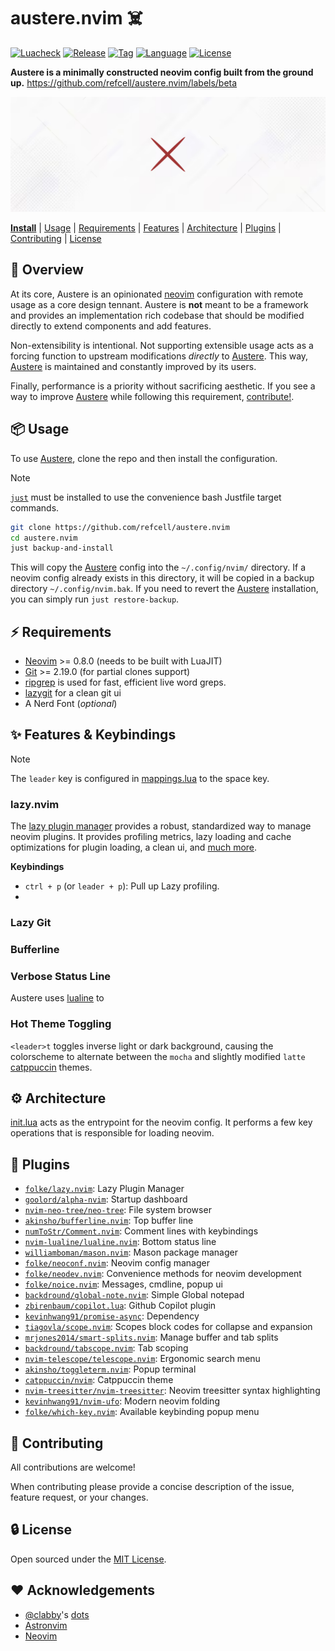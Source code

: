 # austere.nvim ☠️

[![Luacheck]][actions]
[![Release]][actions]
[![Tag]][actions]
[![Language]][lang]
[![License]][mit-license]

[Luacheck]: https://img.shields.io/github/actions/workflow/status/refcell/austere.nvim/ci.yml?branch=main&label=build
[Tag]: https://img.shields.io/github/actions/workflow/status/refcell/austere.nvim/tag.yml?branch=main&label=tag
[Release]: https://img.shields.io/github/actions/workflow/status/refcell/austere.nvim/release.yml?branch=main&label=release
[actions]: https://github.com/refcell/austere.nvim/actions?query=branch%3Amain

[License]: https://img.shields.io/badge/license-MIT-7795AF.svg
[mit-license]: https://github.com/ethereum-optimism/axos/blob/main/LICENSE.md

[Language]: https://img.shields.io/badge/language-lua-blue.svg
[lang]: https://img.shields.io/badge/language-lua-blue

**Austere is a minimally constructed neovim config built from the ground up.** https://github.com/refcell/austere.nvim/labels/beta

![](./etc/banner.png)

**[Install](#📦-usage)**
| [Usage](#📦-usage)
| [Requirements](#⚡️-requirements)
| [Features](#✨-features-&-keybindings)
| [Architecture](#⚙️-architecture)
| [Plugins](#🔌-plugins)
| [Contributing](#🐛-contributing)
| [License](#🔒-license)

## 📄 Overview

At its core, Austere is an opinionated [neovim][neovim] configuration with
remote usage as a core design tennant. Austere is **not** meant to be a
framework and provides an implementation rich codebase that should be modified
directly to extend components and add features.

Non-extensibility is intentional. Not supporting extensible usage acts as a
forcing function to upstream modifications _directly_ to [Austere][a]. This
way, [Austere][a] is maintained and constantly improved by its users.

Finally, performance is a priority without sacrificing aesthetic. If you
see a way to improve [Austere][a] while following this requirement,
[contribute!](#contributing).

## 📦 Usage

To use [Austere][a], clone the repo and then install the configuration.

> [!NOTE]
>
> [`just`][just] must be installed to use the convenience bash Justfile target commands.

```bash
git clone https://github.com/refcell/austere.nvim
cd austere.nvim
just backup-and-install
```

This will copy the [Austere][a] config into the `~/.config/nvim/` directory.
If a neovim config already exists in this directory, it will be copied in a
backup directory `~/.config/nvim.bak`. If you need to revert the [Austere][a]
installation, you can simply run `just restore-backup`.

[a]: https://github.com/refcell/austere.nvim
[just]: https://github.com/casey/just

## ⚡️ Requirements

- [Neovim][neovim] >= 0.8.0 (needs to be built with LuaJIT)
- [Git][git] >= 2.19.0 (for partial clones support)
- [ripgrep][ripgrep] is used for fast, efficient live word greps.
- [lazygit][lazygit] for a clean git ui
- A Nerd Font (_optional_)

[git]: https://git-scm.com/downloads
[lazygit]: https://github.com/jesseduffield/lazygit
[ripgrep]: https://github.com/BurntSushi/ripgrep
[neovim]: https://github.com/neovim/neovim

## ✨ Features & Keybindings

> [!NOTE]
>
> The `leader` key is configured in [mappings.lua](./lua/mappings.lua) to
> the space key.

### lazy.nvim

The [lazy plugin manager][lazy] provides a robust, standardized way to manage
neovim plugins. It provides profiling metrics, lazy loading and cache
optimizations for plugin loading, a clean ui, and [much more][lzfeats].

**Keybindings**

- `ctrl + p` (or `leader + p`): Pull up Lazy profiling.
- 

[lzfeats]: https://github.com/folke/lazy.nvim?tab=readme-ov-file#-features

### Lazy Git



### Bufferline



### Verbose Status Line

Austere uses [lualine][lualine] to 

### Hot Theme Toggling

`<leader>t` toggles inverse light or dark background, causing the colorscheme to alternate
between the `mocha` and slightly modified `latte` [catppuccin][catppuccin] themes. 

## ⚙️ Architecture

[init.lua](./init.lua) acts as the entrypoint for the neovim config. It performs a few key
operations that is responsible for loading neovim. 

## 🔌 Plugins

- [`folke/lazy.nvim`][lazy]: Lazy Plugin Manager
- [`goolord/alpha-nvim`][alpha]: Startup dashboard
- [`nvim-neo-tree/neo-tree`][neotree]: File system browser
- [`akinsho/bufferline.nvim`][bufferline]: Top buffer line
- [`numToStr/Comment.nvim`][comments]: Comment lines with keybindings
- [`nvim-lualine/lualine.nvim`][lualine]: Bottom status line
- [`williamboman/mason.nvim`][mason]: Mason package manager
- [`folke/neoconf.nvim`][neoconf]: Neovim config manager
- [`folke/neodev.nvim`][neodev]: Convenience methods for neovim development 
- [`folke/noice.nvim`][noice]: Messages, cmdline, popup ui
- [`backdround/global-note.nvim`][notes]: Simple Global notepad
- [`zbirenbaum/copilot.lua`][copilot]: Github Copilot plugin
- [`kevinhwang91/promise-async`][promise]: Dependency
- [`tiagovla/scope.nvim`][scope]: Scopes block codes for collapse and expansion
- [`mrjones2014/smart-splits.nvim`][splits]: Manage buffer and tab splits
- [`backdround/tabscope.nvim`][tabscope]: Tab scoping
- [`nvim-telescope/telescope.nvim`][telescope]: Ergonomic search menu
- [`akinsho/toggleterm.nvim`][term]: Popup terminal 
- [`catppuccin/nvim`][catppuccin]: Catppuccin theme
- [`nvim-treesitter/nvim-treesitter`][tree]: Neovim treesitter syntax highlighting
- [`kevinhwang91/nvim-ufo`][ufo]: Modern neovim folding
- [`folke/which-key.nvim`][which]: Available keybinding popup menu

[lazy]: https://github.com/folke/lazy.nvim
[which]: https://github.com/folke/which-key.nvim
[ufo]: https://github.com/kevinhwang91/nvim-ufo
[tree]: https://github.com/nvim-treesitter/nvim-treesitter
[catppuccin]: https://github.com/catppucin/nvim
[term]: https://github.com/akinsho/toggleterm.nvim
[telescope]: https://github.com/nvim-telescope/telescope.nvim
[tabscope]: https://github.com/backdround/tabscope.nvim
[noice]: https://github.com/folke/noice.nvim
[notes]: https://github.com/backdround/global-note.nvim
[copilot]: https://github.com/zbirenbaum/copilot.lua
[promise]: https://github.com/kevinhwang91/promise-async
[scope]: https://github.com/tiagovla/scope.nvim
[splits]: https://github.com/mrjones2014/smart-splits.nvim
[neodev]: https://github.com/folke/neodev.nvim
[neoconf]: https://github.com/folke/neoconf.nvim
[mason]: https://github.com/williamboman/mason.nvim
[lualine]: https://github.com/nvim-lualine/lualine.nvim
[comments]: https://github.com/numToStr/Comment.nvim
[bufferline]: https://github.com/akinsho/bufferline.nvim
[neotree]: https://github.com/nvim-neo-tree/neo-tree.nvim
[alpha]: https://github.com/goolord/alpha-nvim

## 🐛 Contributing

All contributions are welcome!

When contributing please provide a concise description of the issue, feature
request, or your changes.

## 🔒 License

Open sourced under the [MIT License][license].

[license]: ./LICENSE.md

## ❤️ Acknowledgements

- [@clabby][c]'s [dots][cd]
- [Astronvim][avim]
- [Neovim][neovim]

[avim]: https://github.com/AstroNvim/AstroNvim
[c]: https://github.com/clabby
[cd]: https://github.com/clabby/dots
[neovim]: https://github.com/neovim/neovim
